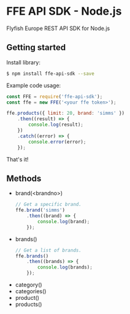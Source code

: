 # FFE API SDK - Node.js

Flyfish Europe REST API SDK for Node.js

## Getting started

Install library:
```bash
$ npm install ffe-api-sdk --save
```

Example code usage:
```javascript
const FFE = require('ffe-api-sdk');
const ffe = new FFE('<your ffe token>');

ffe.products({ limit: 20, brand: 'simms' })
    .then((result) => {
        console.log(result);
    })
    .catch((error) => {
        console.error(error);
    });
```

That's it!


## Methods

- brand(&lt;brandno&gt;)
    ```javascript
    // Get a specific brand.
    ffe.brand('simms')
        .then((brand) => {
            console.log(brand);
        });
    ```
- brands()
    ```javascript
    // Get a list of brands.
    ffe.brands()
        .then((brands) => {
            console.log(brands);
        });
    ```
- category(<categoryno>)
- categories()
- product(<productno>)
- products()
